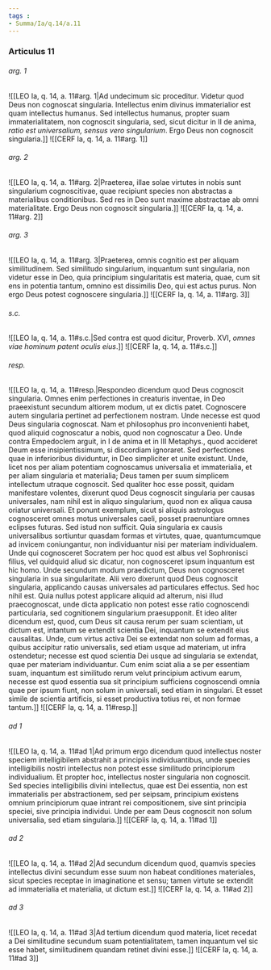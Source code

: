 ```yaml
---
tags : 
- Summa/Ia/q.14/a.11
---
```


### Articulus 11

###### arg. 1
![[LEO Ia, q. 14, a. 11#arg. 1|Ad undecimum sic proceditur. Videtur quod Deus non cognoscat singularia. Intellectus enim divinus immaterialior est quam intellectus humanus. Sed intellectus humanus, propter suam immaterialitatem, non cognoscit singularia, sed, sicut dicitur in II de anima, *ratio est universalium, sensus vero singularium*. Ergo Deus non cognoscit singularia.]]
![[CERF Ia, q. 14, a. 11#arg. 1]]

###### arg. 2
![[LEO Ia, q. 14, a. 11#arg. 2|Praeterea, illae solae virtutes in nobis sunt singularium cognoscitivae, quae recipiunt species non abstractas a materialibus conditionibus. Sed res in Deo sunt maxime abstractae ab omni materialitate. Ergo Deus non cognoscit singularia.]]
![[CERF Ia, q. 14, a. 11#arg. 2]]

###### arg. 3
![[LEO Ia, q. 14, a. 11#arg. 3|Praeterea, omnis cognitio est per aliquam similitudinem. Sed similitudo singularium, inquantum sunt singularia, non videtur esse in Deo, quia principium singularitatis est materia, quae, cum sit ens in potentia tantum, omnino est dissimilis Deo, qui est actus purus. Non ergo Deus potest cognoscere singularia.]]
![[CERF Ia, q. 14, a. 11#arg. 3]]

###### s.c.
![[LEO Ia, q. 14, a. 11#s.c.|Sed contra est quod dicitur, Proverb. XVI, *omnes viae hominum patent oculis eius*.]]
![[CERF Ia, q. 14, a. 11#s.c.]]

###### resp.
![[LEO Ia, q. 14, a. 11#resp.|Respondeo dicendum quod Deus cognoscit singularia. Omnes enim perfectiones in creaturis inventae, in Deo praeexistunt secundum altiorem modum, ut ex dictis patet. Cognoscere autem singularia pertinet ad perfectionem nostram. Unde necesse est quod Deus singularia cognoscat. Nam et philosophus pro inconvenienti habet, quod aliquid cognoscatur a nobis, quod non cognoscatur a Deo. Unde contra Empedoclem arguit, in I de anima et in III Metaphys., quod accideret Deum esse insipientissimum, si discordiam ignoraret. Sed perfectiones quae in inferioribus dividuntur, in Deo simpliciter et unite existunt. Unde, licet nos per aliam potentiam cognoscamus universalia et immaterialia, et per aliam singularia et materialia; Deus tamen per suum simplicem intellectum utraque cognoscit. Sed qualiter hoc esse possit, quidam manifestare volentes, dixerunt quod Deus cognoscit singularia per causas universales, nam nihil est in aliquo singularium, quod non ex aliqua causa oriatur universali. Et ponunt exemplum, sicut si aliquis astrologus cognosceret omnes motus universales caeli, posset praenuntiare omnes eclipses futuras. Sed istud non sufficit. Quia singularia ex causis universalibus sortiuntur quasdam formas et virtutes, quae, quantumcumque ad invicem coniungantur, non individuantur nisi per materiam individualem. Unde qui cognosceret Socratem per hoc quod est albus vel Sophronisci filius, vel quidquid aliud sic dicatur, non cognosceret ipsum inquantum est hic homo. Unde secundum modum praedictum, Deus non cognosceret singularia in sua singularitate. Alii vero dixerunt quod Deus cognoscit singularia, applicando causas universales ad particulares effectus. Sed hoc nihil est. Quia nullus potest applicare aliquid ad alterum, nisi illud praecognoscat, unde dicta applicatio non potest esse ratio cognoscendi particularia, sed cognitionem singularium praesupponit. Et ideo aliter dicendum est, quod, cum Deus sit causa rerum per suam scientiam, ut dictum est, intantum se extendit scientia Dei, inquantum se extendit eius causalitas. Unde, cum virtus activa Dei se extendat non solum ad formas, a quibus accipitur ratio universalis, sed etiam usque ad materiam, ut infra ostendetur; necesse est quod scientia Dei usque ad singularia se extendat, quae per materiam individuantur. Cum enim sciat alia a se per essentiam suam, inquantum est similitudo rerum velut principium activum earum, necesse est quod essentia sua sit principium sufficiens cognoscendi omnia quae per ipsum fiunt, non solum in universali, sed etiam in singulari. Et esset simile de scientia artificis, si esset productiva totius rei, et non formae tantum.]]
![[CERF Ia, q. 14, a. 11#resp.]]

###### ad 1
![[LEO Ia, q. 14, a. 11#ad 1|Ad primum ergo dicendum quod intellectus noster speciem intelligibilem abstrahit a principiis individuantibus, unde species intelligibilis nostri intellectus non potest esse similitudo principiorum individualium. Et propter hoc, intellectus noster singularia non cognoscit. Sed species intelligibilis divini intellectus, quae est Dei essentia, non est immaterialis per abstractionem, sed per seipsam, principium existens omnium principiorum quae intrant rei compositionem, sive sint principia speciei, sive principia individui. Unde per eam Deus cognoscit non solum universalia, sed etiam singularia.]]
![[CERF Ia, q. 14, a. 11#ad 1]]

###### ad 2
![[LEO Ia, q. 14, a. 11#ad 2|Ad secundum dicendum quod, quamvis species intellectus divini secundum esse suum non habeat conditiones materiales, sicut species receptae in imaginatione et sensu; tamen virtute se extendit ad immaterialia et materialia, ut dictum est.]]
![[CERF Ia, q. 14, a. 11#ad 2]]

###### ad 3
![[LEO Ia, q. 14, a. 11#ad 3|Ad tertium dicendum quod materia, licet recedat a Dei similitudine secundum suam potentialitatem, tamen inquantum vel sic esse habet, similitudinem quandam retinet divini esse.]]
![[CERF Ia, q. 14, a. 11#ad 3]]

